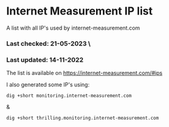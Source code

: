 # Internet Measurement IP list
A list with all IP's used by internet-measurement.com
### Last checked: 21-05-2023 \
### Last updated: 14-11-2022

The list is available on https://internet-measurement.com/#ips

I also generated some IP's using:
 
    dig +short monitoring.internet-measurement.com
    
&
    
    dig +short thrilling.monitoring.internet-measurement.com
